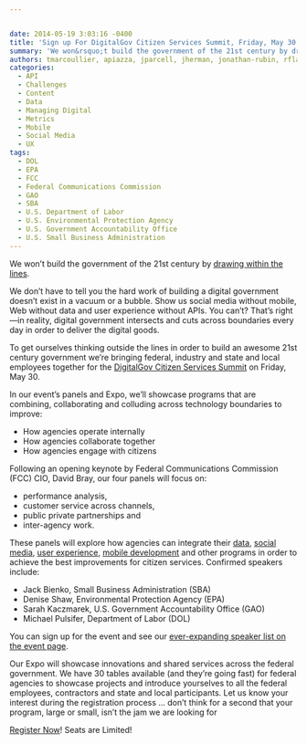 ```yaml
---


date: 2014-05-19 3:03:16 -0400
title: 'Sign up For DigitalGov Citizen Services Summit, Friday, May 30'
summary: 'We won&rsquo;t build the government of the 21st century by drawing within the lines. We don&amp;#8217;t have to tell you the hard work of building a digital government doesn&amp;#8217;t exist in a vacuum or a bubble. Show us social media without mobile, Web without data and user experience without APIs. You can&amp;#8217;t? That&amp;#8217;s right&mdash;in reality,'
authors: tmarcoullier, apiazza, jparcell, jherman, jonathan-rubin, rflagg
categories:
  - API
  - Challenges
  - Content
  - Data
  - Managing Digital
  - Metrics
  - Mobile
  - Social Media
  - UX
tags:
  - DOL
  - EPA
  - FCC
  - Federal Communications Commission
  - GAO
  - SBA
  - U.S. Department of Labor
  - U.S. Environmental Protection Agency
  - U.S. Government Accountability Office
  - U.S. Small Business Administration
---
```


We won’t build the government of the 21st century by [drawing within the lines](https://www.WHATEVER/2014/05/07/because-its-hard/).

We don&#8217;t have to tell you the hard work of building a digital government doesn&#8217;t exist in a vacuum or a bubble. Show us social media without mobile, Web without data and user experience without APIs. You can&#8217;t? That&#8217;s right—in reality, digital government intersects and cuts across boundaries every day in order to deliver the digital goods.

To get ourselves thinking outside the lines in order to build an awesome 21st century government we’re bringing federal, industry and state and local employees together for the [DigitalGov Citizen Services Summit](https://www.WHATEVER/event/digitalgov-citizen-services-summit/) on Friday, May 30.

In our event’s panels and Expo, we’ll showcase programs that are combining, collaborating and colluding across technology boundaries to improve:

  * How agencies operate internally
  * How agencies collaborate together
  * How agencies engage with citizens

Following an opening keynote by Federal Communications Commission (FCC) CIO, David Bray, our four panels will focus on:

  * performance analysis,
  * customer service across channels,
  * public private partnerships and
  * inter-agency work.

These panels will explore how agencies can integrate their [data](https://www.WHATEVER/category/code/data1/), [social media](https://www.WHATEVER/category/socialmedia/), [user experience](https://www.WHATEVER/category/ux/), [mobile development](https://www.WHATEVER/category/mobile/) and other programs in order to achieve the best improvements for citizen services. Confirmed speakers include:

  * Jack Bienko, Small Business Administration (SBA)
  * Denise Shaw, Environmental Protection Agency (EPA)
  * Sarah Kaczmarek, U.S. Government Accountability Office (GAO)
  * Michael Pulsifer, Department of Labor (DOL)

You can sign up for the event and see our [ever-expanding speaker list on the event page](https://www.google.com/url?q=https%3A%2F%2Fwww.WHATEVER%2Fevent%2Fdigitalgov-citizen-services-summit%2F&sa=D&sntz=1&usg=AFQjCNGiwao6z6PUtq_tcRPW1QVfhf-9WA).

Our Expo will showcase innovations and shared services across the federal government. We have 30 tables available (and they&#8217;re going fast) for federal agencies to showcase projects and introduce yourselves to all the federal employees, contractors and state and local participants. Let us know your interest during the registration process &#8230; don&#8217;t think for a second that your program, large or small, isn&#8217;t the jam we are looking for

[Register Now](https://www.WHATEVER/event/digitalgov-citizen-services-summit/)! Seats are Limited!